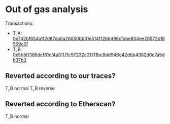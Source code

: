 # Out of gas analysis

Transactions:
- T_A: [0x742bf654a1f2d87da6a26050bb31e514f12bb496cfabe804ee20572b18569c0f](https://etherscan.io/tx/0x742bf654a1f2d87da6a26050bb31e514f12bb496cfabe804ee20572b18569c0f)
- T_B: [0x5b5ff385dcf61ef4a31f7fc97232c317f1bc8dd946c42dbb4382d0c7a5db37b3](https://etherscan.io/tx/0x5b5ff385dcf61ef4a31f7fc97232c317f1bc8dd946c42dbb4382d0c7a5db37b3)

## Reverted according to our traces?

T_B normal
T_B reverse

## Reverted according to Etherscan?

T_B normal